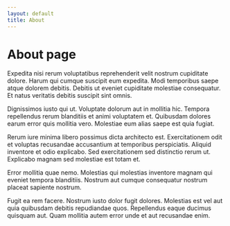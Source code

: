 ```yaml
---
layout: default
title: About
---
```

# About page

Expedita nisi rerum voluptatibus reprehenderit velit nostrum cupiditate dolore. Harum qui cumque suscipit eum expedita. Modi temporibus saepe atque dolorem debitis. Debitis ut eveniet cupiditate molestiae consequatur. Et natus veritatis debitis suscipit sint omnis.

Dignissimos iusto qui ut. Voluptate dolorum aut in mollitia hic. Tempora repellendus rerum blanditiis et animi voluptatem et. Quibusdam dolores earum error quis mollitia vero. Molestiae eum alias saepe est quia fugiat.

Rerum iure minima libero possimus dicta architecto est. Exercitationem odit et voluptas recusandae accusantium at temporibus perspiciatis. Aliquid inventore et odio explicabo. Sed exercitationem sed distinctio rerum ut. Explicabo magnam sed molestiae est totam et.

Error mollitia quae nemo. Molestias qui molestias inventore magnam qui eveniet tempora blanditiis. Nostrum aut cumque consequatur nostrum placeat sapiente nostrum.

Fugit ea rem facere. Nostrum iusto dolor fugit dolores. Molestias est vel aut quia quibusdam debitis repudiandae quos. Repellendus eaque ducimus quisquam aut. Quam mollitia autem error unde et aut recusandae enim.
